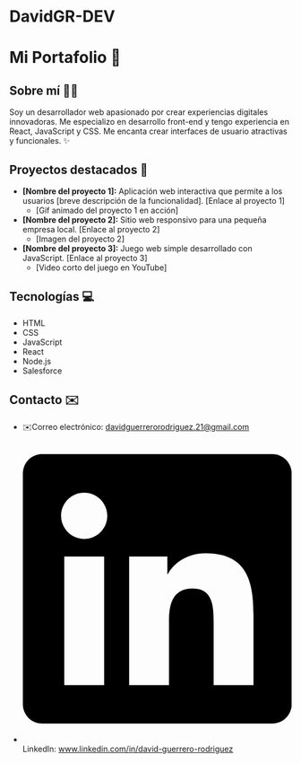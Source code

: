 # DavidGR-DEV
# Mi Portafolio 🚀

## Sobre mí 👨‍💻

Soy un desarrollador web apasionado por crear experiencias digitales innovadoras. Me especializo en desarrollo front-end y tengo experiencia en React, JavaScript y CSS.  Me encanta crear interfaces de usuario atractivas y funcionales. ✨

## Proyectos destacados 🌟

* **[Nombre del proyecto 1]:**  Aplicación web interactiva que permite a los usuarios [breve descripción de la funcionalidad]. [Enlace al proyecto 1]
    *  [Gif animado del proyecto 1 en acción]
* **[Nombre del proyecto 2]:**  Sitio web responsivo para una pequeña empresa local. [Enlace al proyecto 2]
    *  [Imagen del proyecto 2]
* **[Nombre del proyecto 3]:**  Juego web simple desarrollado con JavaScript. [Enlace al proyecto 3] 
    *  [Video corto del juego en YouTube]


## Tecnologías 💻

* HTML
* CSS
* JavaScript
* React
* Node.js
* Salesforce



## Contacto ✉️

* ✉️<i class="fa-solid fa-envelope"></i>Correo electrónico: davidguerrerorodriguez.21@gmail.com
* <svg xmlns="http://www.w3.org/2000/svg" viewBox="0 0 448 512"><!--!Font Awesome Free 6.7.1 by @fontawesome - https://fontawesome.com License - https://fontawesome.com/license/free Copyright 2024 Fonticons, Inc.--><path d="M416 32H31.9C14.3 32 0 46.5 0 64.3v383.4C0 465.5 14.3 480 31.9 480H416c17.6 0 32-14.5 32-32.3V64.3c0-17.8-14.4-32.3-32-32.3zM135.4 416H69V202.2h66.5V416zm-33.2-243c-21.3 0-38.5-17.3-38.5-38.5S80.9 96 102.2 96c21.2 0 38.5 17.3 38.5 38.5 0 21.3-17.2 38.5-38.5 38.5zm282.1 243h-66.4V312c0-24.8-.5-56.7-34.5-56.7-34.6 0-39.9 27-39.9 54.9V416h-66.4V202.2h63.7v29.2h.9c8.9-16.8 30.6-34.5 62.9-34.5 67.2 0 79.7 44.3 79.7 101.9V416z"/></svg><i class="fa-brands fa-linkedin"></i>LinkedIn: www.linkedin.com/in/david-guerrero-rodriguez

